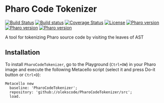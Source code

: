 # Pharo Code Tokenizer

[![Build Status](https://travis-ci.org/olekscode/PharoCodeTokenizer.svg?branch=master)](https://travis-ci.org/olekscode/PharoCodeTokenizer)
[![Build status](https://ci.appveyor.com/api/projects/status/2rt11b48vfh7fsbw?svg=true)](https://ci.appveyor.com/project/olekscode/pharocodetokenizer)
[![Coverage Status](https://coveralls.io/repos/github/olekscode/PharoCodeTokenizer/badge.svg?branch=master)](https://coveralls.io/github/olekscode/PharoCodeTokenizer?branch=master)
[![License](https://img.shields.io/badge/license-MIT-blue.svg)](https://raw.githubusercontent.com/olekscode/PharoCodeTokenizer/master/LICENSE)
[![Pharo version](https://img.shields.io/badge/Pharo-6.1-%23aac9ff.svg)](https://pharo.org/download)
[![Pharo version](https://img.shields.io/badge/Pharo-7.0-%23aac9ff.svg)](https://pharo.org/download)
[![Pharo version](https://img.shields.io/badge/Pharo-8.0-%23aac9ff.svg)](https://pharo.org/download)

A tool for tokenizing Pharo source code by visiting the leaves of AST

## Installation
To install `PharoCodeTokenizer`, go to the Playground (`Ctrl+OW`) in your Pharo image and execute the following Metacello script (select it and press Do-it button or `Ctrl+D`):

```smalltalk
Metacello new
  baseline: 'PharoCodeTokenizer';
  repository: 'github://olekscode/PharoCodeTokenizer/src';
  load.
```
